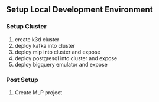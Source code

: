 ## Setup Local Development Environment

### Setup Cluster
1. create k3d cluster
2. deploy kafka into cluster
3. deploy mlp into cluster and expose
4. deploy postgresql into cluster and expose
5. deploy bigquery emulator and expose

### Post Setup
1. Create MLP project